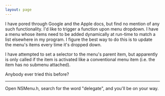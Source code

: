 ```yaml
---
layout: page
---
```


I have pored through Google and the Apple docs, but find no mention of any such functionality. I'd like to trigger a function upon menu dropdown. I have a menu whose items need to be added dynamically at run-time to match a list elsewhere in my program. I figure the best way to do this is to update the menu's items every time it's dropped down.

I have attempted to set a selector to the menu's parent item, but apparently is only called if the item is activated like a conventional menu item (i.e. the item has no submenu attached).

Anybody ever tried this before?

----
Open NSMenu.h, search for the word "delegate", and you'll be on your way.
